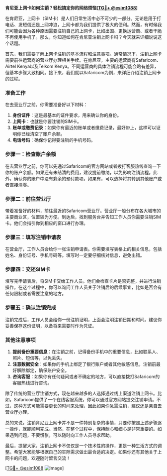 **肯尼亚上网卡如何注销？轻松搞定你的网络烦恼[[TG💪+ @esim1088](https://t.me/s/esim1088)]**

在肯尼亚，上网卡（SIM卡）是人们日常生活中必不可少的一部分。无论是用于打电话、发短信还是上网冲浪，上网卡都为我们提供了极大的便利。然而，有时候我们可能会因为各种原因需要注销自己的上网卡，比如出国、更换运营商、或者干脆不再使用手机了。那么，你知道如何在肯尼亚注销上网卡吗？今天就来详细说说这个话题。

首先，我们需要了解上网卡注销的基本流程和注意事项。通常情况下，注销上网卡需要前往运营商的营业厅办理相关手续。在肯尼亚，主要的运营商有Safaricom、Airtel Kenya以及Telkom Kenya。不同运营商的具体注销流程可能会略有差异，但基本步骤大致相同。接下来，我们就以Safaricom为例，来详细介绍注销上网卡的过程。

### 准备工作

在去营业厅之前，你需要准备好以下材料：
1. **身份证件**：这是最基本的证件要求，用来确认你的身份。
2. **上网卡**：也就是你要注销的SIM卡。
3. **账单或缴费记录**：如果你有最近的账单或者缴费记录，最好带上，这样可以证明你已经清空了账户余额。
4. **电话号码**：确保你记得要注销的手机号码。

### 步骤一：检查账户余额

在去营业厅之前，你可以先通过Safaricom的官方网站或者拨打客服热线查询一下你的账户余额。如果还有未结清的费用，建议提前缴纳，以免影响注销流程。此外，确认你的账户中没有剩余的预付款项，如果有，可以选择将其转到其他账户或者直接清零。

### 步骤二：前往营业厅

带着准备好的材料，前往最近的Safaricom营业厅。营业厅一般分布在各大城市的主要商业区，位置较为方便。到达后，找到服务台并告知工作人员你需要注销SIM卡。他们会指引你到相应的窗口进行办理。

### 步骤三：填写注销申请表

在营业厅，工作人员会给你一张注销申请表。你需要填写表格上的相关信息，包括姓名、身份证号、手机号码等。填写时一定要仔细核对信息，避免出错。

### 步骤四：交还SIM卡

填写完申请表后，将SIM卡交给工作人员。他们会检查卡片是否完整，并进行注销操作。在这个过程中，你可以询问工作人员关于注销后的后续事宜，比如是否会有任何限制或者需要注意的地方。

### 步骤五：确认注销完成

注销完成后，工作人员会给你一份注销证明，上面会注明注销日期和时间。建议你妥善保存这份证明，以备将来需要时作为凭证。

### 其他注意事项

1. **提前备份重要信息**：在注销之前，记得备份手机中的重要信息，比如联系人、照片、短信等，以免丢失。
2. **注意数据安全**：如果你的手机上绑定了银行账户或者其他敏感信息，注销前最好解除绑定，确保账户安全。
3. **咨询客服**：如果你有任何疑问或者不确定的地方，可以直接拨打Safaricom的客服热线进行咨询。

除了传统的营业厅注销方式，现在越来越多的人选择通过线上渠道注销上网卡。比如，Safaricom提供了一个在线客服系统，你可以通过官方网站提交注销申请。不过，这种方式可能需要更长的时间来处理，因此如果你急需注销，建议还是亲自去营业厅办理。

总的来说，注销肯尼亚上网卡并不是一件特别复杂的事情，只要你按照上述步骤逐一操作，就能顺利完成。当然，在整个过程中，保持耐心和细心是非常重要的。如果遇到问题，不要慌张，可以随时向工作人员寻求帮助。

最后，提醒大家，注销上网卡不仅仅是一个技术性的操作，更是一种生活方式的调整。希望大家能够根据自己的实际需求做出最合适的决定。如果你还有其他关于上网卡的问题，欢迎随时留言交流！

[[TG💪+ @esim1088](https://t.me/s/esim1088) ![Image](https://i.postimg.cc/4NQfJmqS/Snipaste-2025-05-13-00-14-12.png)]